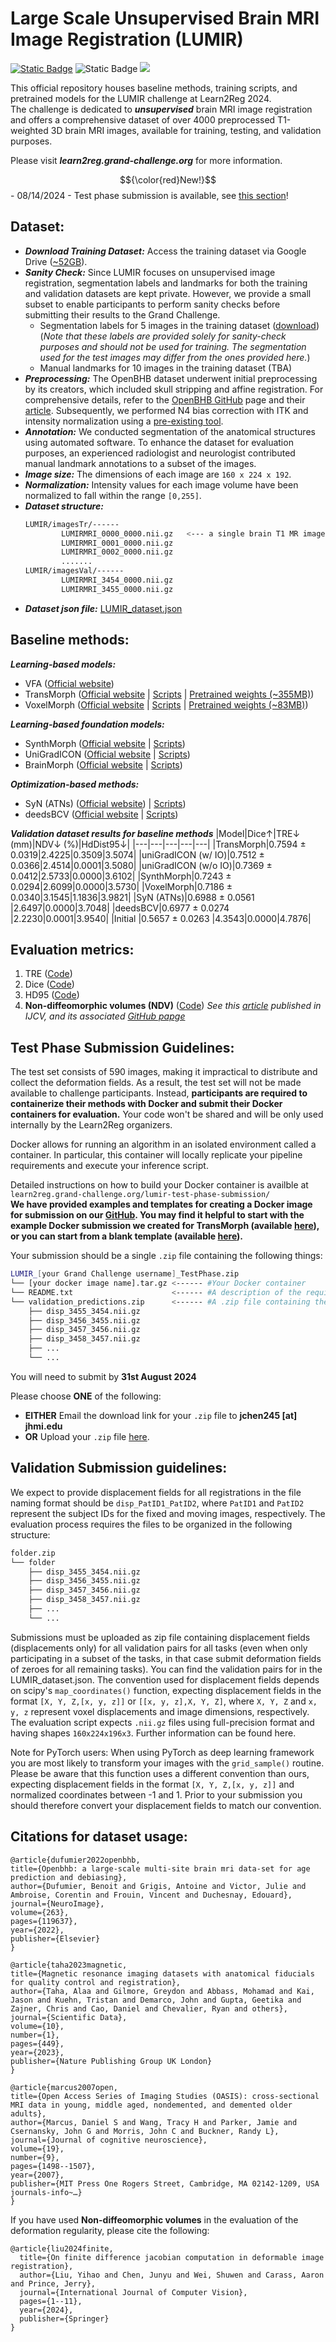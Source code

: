 # Large Scale Unsupervised Brain MRI Image Registration (LUMIR)
[![Static Badge](https://img.shields.io/badge/MICCAI-SIG_BIR-%2337677e?style=flat&labelColor=%23ececec&link=https%3A%2F%2Fmiccai.org%2Findex.php%2Fspecial-interest-groups%2Fbir%2F)](https://miccai.org/index.php/special-interest-groups/bir/) ![Static Badge](https://img.shields.io/badge/MICCAI-Learn2Reg-%23214f5f?labelColor=%23ececec&link=https%3A%2F%2Flearn2reg.grand-challenge.org%2F) <a href="https://opensource.org/licenses/MIT"><img src="https://img.shields.io/badge/License-MIT-yellow.svg"></a>

This official repository houses baseline methods, training scripts, and pretrained models for the LUMIR challenge at Learn2Reg 2024.\
The challenge is dedicated to ***unsupervised*** brain MRI image registration and offers a comprehensive dataset of over 4000 preprocessed T1-weighted 3D brain MRI images, available for training, testing, and validation purposes.

Please visit ***learn2reg.grand-challenge.org*** for more information.

$${\color{red}New!}$$ - 08/14/2024 - Test phase submission is available, see [this section](#test-phase-submission-guidelines)!

## Dataset: 
- ***Download Training Dataset:*** Access the training dataset via Google Drive ([~52GB](https://drive.google.com/uc?export=download&id=1PTHAX9hZX7HBXXUGVvI1ar1LUf4aVbq9)).
- ***Sanity Check:*** Since LUMIR focuses on unsupervised image registration, segmentation labels and landmarks for both the training and validation datasets are kept private. However, we provide a small subset to enable participants to perform sanity checks before submitting their results to the Grand Challenge.
    - Segmentation labels for 5 images in the training dataset ([download](https://drive.google.com/uc?export=download&id=14IQ_hiyMoheQqB_LrveDayzFaOe0YrEP)) (*Note that these labels are provided solely for sanity-check purposes and should not be used for training. The segmentation used for the test images may differ from the ones provided here.*)
    - Manual landmarks for 10 images in the training dataset (TBA)
- ***Preprocessing:*** The OpenBHB dataset underwent initial preprocessing by its creators, which included skull stripping and affine registration. For comprehensive details, refer to the [OpenBHB GitHub](https://baobablab.github.io/bhb/dataset) page and their [article](https://www.sciencedirect.com/science/article/pii/S1053811922007522). Subsequently, we performed N4 bias correction with ITK and intensity normalization using a [pre-existing tool](https://github.com/jcreinhold/intensity-normalization).
- ***Annotation:*** We conducted segmentation of the anatomical structures using automated software. To enhance the dataset for evaluation purposes, an experienced radiologist and neurologist contributed manual landmark annotations to a subset of the images.
- ***Image size:*** The dimensions of each image are `160 x 224 x 192`.
- ***Normalization:*** Intensity values for each image volume have been normalized to fall within the range `[0,255]`.
- ***Dataset structure:***
    ```bash
    LUMIR/imagesTr/------
            LUMIRMRI_0000_0000.nii.gz   <--- a single brain T1 MR image
            LUMIRMRI_0001_0000.nii.gz
            LUMIRMRI_0002_0000.nii.gz
            .......
    LUMIR/imagesVal/------
            LUMIRMRI_3454_0000.nii.gz
            LUMIRMRI_3455_0000.nii.gz
    ```
- ***Dataset json file:*** [LUMIR_dataset.json](https://drive.google.com/uc?export=download&id=1b0hyH7ggjCysJG-VGvo38XVE8bFVRMxb)

## Baseline methods:
***Learning-based models:***
- VFA ([Official website](https://github.com/yihao6/vfa))
- TransMorph ([Official website](https://github.com/junyuchen245/TransMorph_Transformer_for_Medical_Image_Registration) | [Scripts](https://github.com/JHU-MedImage-Reg/LUMIR_L2R/tree/main/TransMorph)  | [Pretrained weights (~355MB)](https://drive.google.com/uc?export=download&id=1SSqI88l1MdrPJgE4Rn8pqXnVfZNPxtry))
- VoxelMorph ([Official website](https://github.com/voxelmorph/voxelmorph) | [Scripts](https://github.com/JHU-MedImage-Reg/LUMIR_L2R/tree/main/VoxelMorph)  | [Pretrained weights (~83MB)](https://drive.google.com/uc?export=download&id=1imUkWtf_15Ih2rxPTKfwuIP04eKr9S9H))

***Learning-based foundation models:***
- SynthMorph ([Official website](https://martinos.org/malte/synthmorph/) | [Scripts](https://github.com/JHU-MedImage-Reg/LUMIR_L2R/tree/main/SynthMorph))
- UniGradICON ([Official website](https://github.com/uncbiag/uniGradICON) | [Scripts](https://github.com/JHU-MedImage-Reg/LUMIR_L2R/tree/main/uniGradICON))
- BrainMorph ([Official website](https://github.com/alanqrwang/brainmorph) | [Scripts](https://github.com/JHU-MedImage-Reg/LUMIR_L2R/tree/main/BrainMorph))

***Optimization-based methods:***
- SyN (ATNs) ([Official website](https://github.com/ANTsX/ANTsPy)) | [Scripts](https://github.com/JHU-MedImage-Reg/LUMIR_L2R/tree/main/SyN%20(ATNs)))
- deedsBCV ([Official website](https://github.com/mattiaspaul/deedsBCV) | [Scripts](https://github.com/JHU-MedImage-Reg/LUMIR_L2R/tree/main/deedsBCV))

***Validation dataset results for baseline methods***
|Model|Dice↑|TRE↓ (mm)|NDV↓ (%)|HdDist95↓|
|---|---|---|---|---|
|TransMorph|0.7594 ± 0.0319|2.4225|0.3509|3.5074|
|uniGradICON (w/ IO)|0.7512 ± 0.0366|2.4514|0.0001|3.5080|
|uniGradICON (w/o IO)|0.7369 ± 0.0412|2.5733|0.0000|3.6102|
|SynthMorph|0.7243 ± 0.0294|2.6099|0.0000|3.5730|
|VoxelMorph|0.7186 ± 0.0340|3.1545|1.1836|3.9821|
|SyN (ATNs)|0.6988 ± 0.0561  |2.6497|0.0000|3.7048|
|deedsBCV|0.6977 ± 0.0274  |2.2230|0.0001|3.9540|
|Initial |0.5657 ± 0.0263  |4.3543|0.0000|4.7876|

## Evaluation metrics:
1. TRE ([Code](https://github.com/JHU-MedImage-Reg/LUMIR_L2R/blob/2e98e0f936d2806ba2e40cbbd78a36219e4f9610/L2R_LUMIR_Eval/evaluation.py#L169-L197))
2. Dice ([Code](https://github.com/JHU-MedImage-Reg/LUMIR_L2R/blob/2e98e0f936d2806ba2e40cbbd78a36219e4f9610/L2R_LUMIR_Eval/evaluation.py#L155-L159))
3. HD95 ([Code](https://github.com/JHU-MedImage-Reg/LUMIR_L2R/blob/2e98e0f936d2806ba2e40cbbd78a36219e4f9610/L2R_LUMIR_Eval/evaluation.py#L162-L166))
4. **Non-diffeomorphic volumes (NDV)** ([Code](https://github.com/JHU-MedImage-Reg/LUMIR_L2R/blob/c19670ba91f1cffb33bdfff040daa42bfbf72058/L2R_LUMIR_Eval/evaluation.py#L139-L154)) *See this [article](https://link.springer.com/article/10.1007/s11263-024-02047-1) published in IJCV, and its associated [GitHub papge](https://github.com/yihao6/digital_diffeomorphism)* 

## Test Phase Submission Guidelines:
The test set consists of 590 images, making it impractical to distribute and collect the deformation fields. As a result, the test set will not be made available to challenge participants. Instead, **participants are required to containerize their methods with Docker and submit their Docker containers for evaluation.** Your code won't be shared and will be only used internally by the Learn2Reg organizers.

Docker allows for running an algorithm in an isolated environment called a container.  In particular, this container will locally replicate your pipeline requirements and execute your inference script.

Detailed instructions on how to build your Docker container is availble at `learn2reg.grand-challenge.org/lumir-test-phase-submission/`\
**We have provided examples and templates for creating a Docker image for submission on our [GitHub](https://github.com/JHU-MedImage-Reg/LUMIR_L2R/tree/main/Test_phase_submission). You may find it helpful to start with the example Docker submission we created for TransMorph (available [here](https://github.com/JHU-MedImage-Reg/LUMIR_L2R/tree/main/Test_phase_submission/DockerImage_TransMorph)), or you can start from a blank template (available [here](https://github.com/JHU-MedImage-Reg/LUMIR_L2R/tree/main/Test_phase_submission/DockerImage_Template)).**

Your submission should be a single `.zip` file containing the following things:
```bash
LUMIR_[your Grand Challenge username]_TestPhase.zip
└── [your docker image name].tar.gz <------ #Your Docker container
└── README.txt                      <------ #A description of the requirements for running your model, including the number of CPUs, amount of RAM, and the estimated computation time per subject.
└── validation_predictions.zip      <------ #A .zip file containing the predicted displacement fields for the validation dataset, ensuring the format adheres to ones outlined at this page.
    ├── disp_3455_3454.nii.gz
    ├── disp_3456_3455.nii.gz
    ├── disp_3457_3456.nii.gz
    ├── disp_3458_3457.nii.gz
    ├── ...
    └── ...
```
You will need to submit by **31st August 2024**

Please choose **ONE** of the following:
* **EITHER** Email the download link for your `.zip` file to **jchen245 [at] jhmi.edu**
* **OR** Upload your `.zip` file [here](https://cloud.imi.uni-luebeck.de/s/TFFaXnBzZTqtpx2).

## Validation Submission guidelines:
We expect to provide displacement fields for all registrations in the file naming format should be `disp_PatID1_PatID2`, where `PatID1` and `PatID2` represent the subject IDs for the fixed and moving images, respectively. The evaluation process requires the files to be organized in the following structure:
```bash
folder.zip
└── folder
    ├── disp_3455_3454.nii.gz
    ├── disp_3456_3455.nii.gz
    ├── disp_3457_3456.nii.gz
    ├── disp_3458_3457.nii.gz
    ├── ...
    └── ...
```
Submissions must be uploaded as zip file containing displacement fields (displacements only) for all validation pairs for all tasks (even when only participating in a subset of the tasks, in that case submit deformation fields of zeroes for all remaining tasks). You can find the validation pairs for in the LUMIR_dataset.json. The convention used for displacement fields depends on scipy's `map_coordinates()` function, expecting displacement fields in the format `[X, Y, Z,[x, y, z]]` or `[[x, y, z],X, Y, Z]`, where `X, Y, Z` and `x, y, z` represent voxel displacements and image dimensions, respectively. The evaluation script expects `.nii.gz` files using full-precision format and having shapes `160x224x196x3`. Further information can be found here.

Note for PyTorch users: When using PyTorch as deep learning framework you are most likely to transform your images with the `grid_sample()` routine. Please be aware that this function uses a different convention than ours, expecting displacement fields in the format `[X, Y, Z,[x, y, z]]` and normalized coordinates between -1 and 1. Prior to your submission you should therefore convert your displacement fields to match our convention.

## Citations for dataset usage:

    @article{dufumier2022openbhb,
    title={Openbhb: a large-scale multi-site brain mri data-set for age prediction and debiasing},
    author={Dufumier, Benoit and Grigis, Antoine and Victor, Julie and Ambroise, Corentin and Frouin, Vincent and Duchesnay, Edouard},
    journal={NeuroImage},
    volume={263},
    pages={119637},
    year={2022},
    publisher={Elsevier}
    }

    @article{taha2023magnetic,
    title={Magnetic resonance imaging datasets with anatomical fiducials for quality control and registration},
    author={Taha, Alaa and Gilmore, Greydon and Abbass, Mohamad and Kai, Jason and Kuehn, Tristan and Demarco, John and Gupta, Geetika and Zajner, Chris and Cao, Daniel and Chevalier, Ryan and others},
    journal={Scientific Data},
    volume={10},
    number={1},
    pages={449},
    year={2023},
    publisher={Nature Publishing Group UK London}
    }
    
    @article{marcus2007open,
    title={Open Access Series of Imaging Studies (OASIS): cross-sectional MRI data in young, middle aged, nondemented, and demented older adults},
    author={Marcus, Daniel S and Wang, Tracy H and Parker, Jamie and Csernansky, John G and Morris, John C and Buckner, Randy L},
    journal={Journal of cognitive neuroscience},
    volume={19},
    number={9},
    pages={1498--1507},
    year={2007},
    publisher={MIT Press One Rogers Street, Cambridge, MA 02142-1209, USA journals-info~…}
    }

If you have used **Non-diffeomorphic volumes** in the evaluation of the deformation regularity, please cite the following:

    @article{liu2024finite,
      title={On finite difference jacobian computation in deformable image registration},
      author={Liu, Yihao and Chen, Junyu and Wei, Shuwen and Carass, Aaron and Prince, Jerry},
      journal={International Journal of Computer Vision},
      pages={1--11},
      year={2024},
      publisher={Springer}
    }

